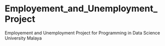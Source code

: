 # Employement_and_Unemployment_Project
Employement and Unemployment Project for Programming in Data Science University Malaya
